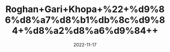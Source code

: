 ---
title: 'Roghan+Gari+Khopa+%22+%d9%86%d8%a7%d8%b1%db%8c%d9%84+%d8%a2%d8%a6%d9%84++'
date: '2022-11-17' 
metatag: '' 
inventory: '0' 
draft: false 
# meta description 
shortDescripton: 'Coconut+oil+has+many+nutrients+that+can+contribute+to+your+health+and+to+a+good+diet.+It%27s+full+of+fatty+acids+that+your+body+needs+and+may+help+improve+cognitive+function%2c+metabolism%2c+and+hair+and+skin+health.'
description: 'Oil+%22+%d8%b1%d9%88%d8%ba%d9%86+%22+%d8%aa%db%8c%d9%84'
longdescription: ''
tags: ''
brand: ''
subCategory: ''
unit: '250 ml-Pk'
sellCount: '0'
featured: True
# product Price
price: '300.0'
# Product Short Description
shortDescription: 'Coconut+oil+has+many+nutrients+that+can+contribute+to+your+health+and+to+a+good+diet.+It%27s+full+of+fatty+acids+that+your+body+needs+and+may+help+improve+cognitive+function%2c+metabolism%2c+and+hair+and+skin+health.'
productID: '1F235F82-AA3D-ED11-996A-005056B3A416'
type: 'products'
category: 'Oil+%22+%d8%b1%d9%88%d8%ba%d9%86+%22+%d8%aa%db%8c%d9%84' 
thumnailproduct: 'https://eraconnect.blob.core.windows.net/product-images/aminsaddiquidawakhana/df628c1d-ea6b-4cc7-b633-a9a69eaf06b0.webp' 
images:
  - image: 'https://eraconnect.blob.core.windows.net/product-images/aminsaddiquidawakhana/df628c1d-ea6b-4cc7-b633-a9a69eaf06b0.webp'  
Variants:
---